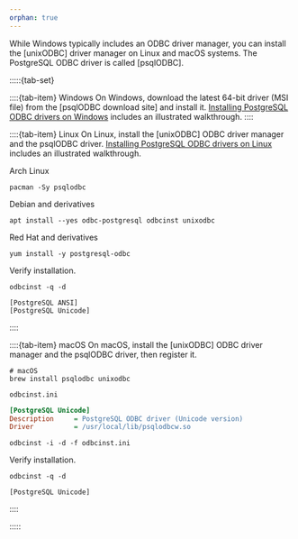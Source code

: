 ```yaml
---
orphan: true
---
```


While Windows typically includes an ODBC driver manager, you can
install the [unixODBC] driver manager on Linux and macOS systems.
The PostgreSQL ODBC driver is called [psqlODBC].

:::::{tab-set}

::::{tab-item} Windows
On Windows, download the latest 64-bit driver (MSI file)
from the [psqlODBC download site] and install it.
[Installing PostgreSQL ODBC drivers on Windows] includes an illustrated walkthrough.
::::

::::{tab-item} Linux
On Linux, install the [unixODBC] ODBC driver manager
and the psqlODBC driver.
[Installing PostgreSQL ODBC drivers on Linux] includes an illustrated walkthrough.

Arch Linux
```shell
pacman -Sy psqlodbc
```
Debian and derivatives
```shell
apt install --yes odbc-postgresql odbcinst unixodbc
```
Red Hat and derivatives
```shell
yum install -y postgresql-odbc
```

Verify installation.
```shell
odbcinst -q -d
```
```
[PostgreSQL ANSI]
[PostgreSQL Unicode]
```
::::

::::{tab-item} macOS
On macOS, install the [unixODBC] ODBC driver manager
and the psqlODBC driver, then register it.

```shell
# macOS
brew install psqlodbc unixodbc
```
`odbcinst.ini`
```ini
[PostgreSQL Unicode]
Description     = PostgreSQL ODBC driver (Unicode version)
Driver          = /usr/local/lib/psqlodbcw.so
```
```shell
odbcinst -i -d -f odbcinst.ini
```
Verify installation.
```shell
odbcinst -q -d
```
```
[PostgreSQL Unicode]
```
::::

:::::


[Installing PostgreSQL ODBC drivers on Linux]: https://www.dbi-services.com/blog/installing-the-odbc-drivers-for-postgresql/
[Installing PostgreSQL ODBC drivers on Windows]: https://help.campbellsci.com/PC400%20Manual/viewpro/installing_postgresql_odbc_drivers.htm
